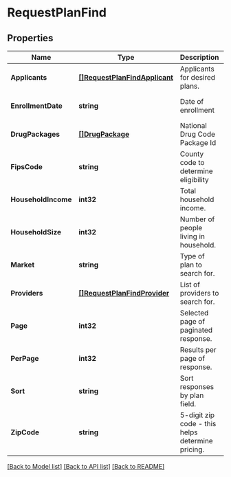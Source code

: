 # RequestPlanFind

## Properties
Name | Type | Description | Notes
------------ | ------------- | ------------- | -------------
**Applicants** | [**[]RequestPlanFindApplicant**](RequestPlanFindApplicant.md) | Applicants for desired plans. | [optional] [default to null]
**EnrollmentDate** | **string** | Date of enrollment | [optional] [default to null]
**DrugPackages** | [**[]DrugPackage**](DrugPackage.md) | National Drug Code Package Id | [optional] [default to null]
**FipsCode** | **string** | County code to determine eligibility | [optional] [default to null]
**HouseholdIncome** | **int32** | Total household income. | [optional] [default to null]
**HouseholdSize** | **int32** | Number of people living in household. | [optional] [default to null]
**Market** | **string** | Type of plan to search for. | [optional] [default to null]
**Providers** | [**[]RequestPlanFindProvider**](RequestPlanFindProvider.md) | List of providers to search for. | [optional] [default to null]
**Page** | **int32** | Selected page of paginated response. | [optional] [default to null]
**PerPage** | **int32** | Results per page of response. | [optional] [default to null]
**Sort** | **string** | Sort responses by plan field. | [optional] [default to null]
**ZipCode** | **string** | 5-digit zip code - this helps determine pricing. | [optional] [default to null]

[[Back to Model list]](../README.md#documentation-for-models) [[Back to API list]](../README.md#documentation-for-api-endpoints) [[Back to README]](../README.md)


